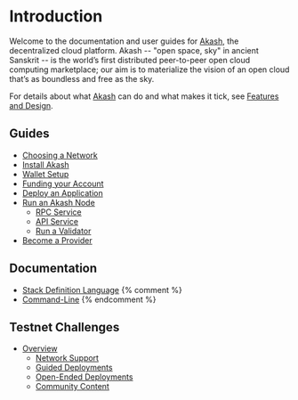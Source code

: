 # Introduction

Welcome to the documentation and user guides for [Akash], the decentralized cloud platform.
Akash -- "open space, sky" in ancient Sanskrit -- is the world’s first distributed peer-to-peer open cloud computing
marketplace; our aim is to materialize the vision of an open cloud that’s as boundless and free as the sky.

For details about what [Akash] can do and what makes it tick, see [Features and Design](/design/README.md).

## Guides

* [Choosing a Network](/guides/version.md)
* [Install Akash](/guides/install.md)
* [Wallet Setup](/guides/wallet/README.md)
* [Funding your Account](/guides/wallet/funding.md)
* [Deploy an Application](/guides/deploy/README.md)
* [Run an Akash Node](/guides/node/README.md)
  * [RPC Service](/guides/node/rpc.md)
  * [API Service](/guides/node/api.md)
  * [Run a Validator](/guides/node/validator.md)
* [Become a Provider](/guides/provider/README.md)

## Documentation

* [Stack Definition Language](/sdl/README.md)
{% comment %}
* [Command-Line](/cli/README.md) 
{% endcomment %}

## Testnet Challenges

* [Overview](/testnet-challenges/README.md)
  * [Network Support](/testnet-challenges/network-support.md)
  * [Guided Deployments](/testnet-challenges/guided-deployments.md)
  * [Open-Ended Deployments](/testnet-challenges/open-ended-deployments.md)
  * [Community Content](/testnet-challenges/community-content.md)

[Akash]: https://github.com/ovrclk/akash
